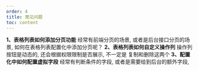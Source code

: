 ```yaml
---
order: 4
title: 常见问题
toc: content
---
```


**1、表格列表如何添加分页功能**
经常有前端分页的场景, 或者是后台接口分页的场景, 如何在表格列表配置化中添加分页呢？
**2、表格列表如何自定义操作列**
操作列按钮是动态的, 还会根据权限限制是否展示, 不一定是 复制和删除这两个
**3、配置化中如何配置虚拟字段**
经常有判断条件的字段, 或者是需要给到后台的额外字段, 


